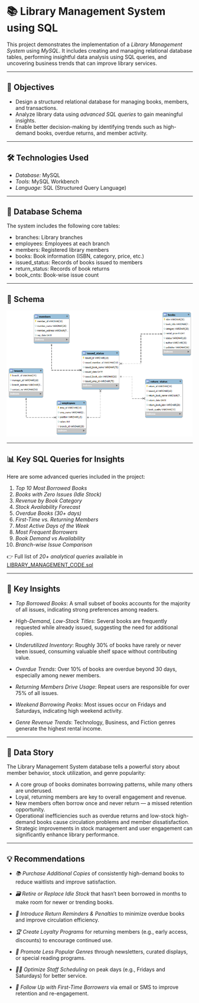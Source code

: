 # 📚 Library Management System using SQL

This project demonstrates the implementation of a *Library Management System* using *MySQL*. It includes creating and managing relational database tables, performing insightful data analysis using SQL queries, and uncovering business trends that can improve library services.

---

## 🎯 Objectives

- Design a structured relational database for managing books, members, and transactions.
- Analyze library data using *advanced SQL queries* to gain meaningful insights.
- Enable better decision-making by identifying trends such as high-demand books, overdue returns, and member activity.

---

## 🛠 Technologies Used

- *Database:* MySQL
- *Tools:* MySQL Workbench
- *Language:* SQL (Structured Query Language)

---

## 🧱 Database Schema

The system includes the following core tables:

- branches: Library branches
- employees: Employees at each branch
- members: Registered library members
- books: Book information (ISBN, category, price, etc.)
- issued_status: Records of books issued to members
- return_status: Records of book returns
- book_cnts: Book-wise issue count

---
## 🧩 Schema
![Music Store Schema](library_management_schema.png)

---

## 📊 Key SQL Queries for Insights

Here are some advanced queries included in the project:

1. *Top 10 Most Borrowed Books*
2. *Books with Zero Issues (Idle Stock)*
3. *Revenue by Book Category*
4. *Stock Availability Forecast*
5. *Overdue Books (30+ days)*
6. *First-Time vs. Returning Members*
7. *Most Active Days of the Week*
8. *Most Frequent Borrowers*
9. *Book Demand vs Availability*
10. *Branch-wise Issue Comparison*

👉 Full list of *20+ analytical queries* available in [LIBRARY_MANAGEMENT_CODE.sql](LIBRARY_MANAGEMENT_CODE.sql)

---
## 📌 Key Insights

- *Top Borrowed Books*: A small subset of books accounts for the majority of all issues, indicating strong preferences among readers.
  
- *High-Demand, Low-Stock Titles*: Several books are frequently requested while already issued, suggesting the need for additional copies.

- *Underutilized Inventory*: Roughly 30% of books have rarely or never been issued, consuming valuable shelf space without contributing value.

- *Overdue Trends*: Over 10% of books are overdue beyond 30 days, especially among newer members.

- *Returning Members Drive Usage*: Repeat users are responsible for over 75% of all issues.

- *Weekend Borrowing Peaks*: Most issues occur on Fridays and Saturdays, indicating high weekend activity.

- *Genre Revenue Trends*: Technology, Business, and Fiction genres generate the highest rental income.

---

## 📖 Data Story

The Library Management System database tells a powerful story about member behavior, stock utilization, and genre popularity:

- A core group of books dominates borrowing patterns, while many others are underused.
- Loyal, returning members are key to overall engagement and revenue.
- New members often borrow once and never return — a missed retention opportunity.
- Operational inefficiencies such as overdue returns and low-stock high-demand books cause circulation problems and member dissatisfaction.
- Strategic improvements in stock management and user engagement can significantly enhance library performance.

---

## 💡 Recommendations

- *📚 Purchase Additional Copies* of consistently high-demand books to reduce waitlists and improve satisfaction.

- *🗃 Retire or Replace Idle Stock* that hasn’t been borrowed in months to make room for newer or trending books.

- *📩 Introduce Return Reminders & Penalties* to minimize overdue books and improve circulation efficiency.

- *🏆 Create Loyalty Programs* for returning members (e.g., early access, discounts) to encourage continued use.

- *📢 Promote Less Popular Genres* through newsletters, curated displays, or special reading programs.

- *🧑‍💼 Optimize Staff Scheduling* on peak days (e.g., Fridays and Saturdays) for better service.

- *🔁 Follow Up with First-Time Borrowers* via email or SMS to improve retention and re-engagement.
